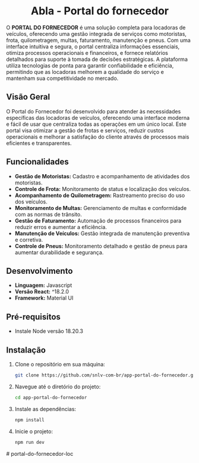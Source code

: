 <h1 align="center">Abla - Portal do fornecedor</h1>

O **PORTAL DO FORNECEDOR** é uma solução completa para locadoras de veículos, oferecendo uma gestão integrada de serviços como motoristas, frota, quilometragem, multas, faturamento, manutenção e pneus. Com uma interface intuitiva e segura, o portal centraliza informações essenciais, otimiza processos operacionais e financeiros, e fornece relatórios detalhados para suporte à tomada de decisões estratégicas. A plataforma utiliza tecnologias de ponta para garantir confiabilidade e eficiência, permitindo que as locadoras melhorem a qualidade do serviço e mantenham sua competitividade no mercado.

## Visão Geral

O Portal do Fornecedor foi desenvolvido para atender às necessidades específicas das locadoras de veículos, oferecendo uma interface moderna e fácil de usar que centraliza todas as operações em um único local. Este portal visa otimizar a gestão de frotas e serviços, reduzir custos operacionais e melhorar a satisfação do cliente através de processos mais eficientes e transparentes.

## Funcionalidades

- **Gestão de Motoristas:** Cadastro e acompanhamento de atividades dos motoristas.
- **Controle de Frota:** Monitoramento de status e localização dos veículos.
- **Acompanhamento de Quilometragem:** Rastreamento preciso do uso dos veículos.
- **Monitoramento de Multas:** Gerenciamento de multas e conformidade com as normas de trânsito.
- **Gestão de Faturamento:** Automação de processos financeiros para reduzir erros e aumentar a eficiência.
- **Manutenção de Veículos:** Gestão integrada de manutenção preventiva e corretiva.
- **Controle de Pneus:** Monitoramento detalhado e gestão de pneus para aumentar durabilidade e segurança.

## Desenvolvimento

- **Linguagem:** Javascript
- **Versão React:** ^18.2.0
- **Framework:** Material UI

## Pré-requisitos

- Instale Node versão 18.20.3

## Instalação

1. Clone o repositório em sua máquina:
    ```bash
    git clone https://github.com/snlv-com-br/app-portal-do-fornecedor.git
    ```
2. Navegue até o diretório do projeto:
    ```bash
    cd app-portal-do-fornecedor
    ```
3. Instale as dependências:
    ```bash
    npm install
    ```
4. Inicie o projeto:
    ```bash
    npm run dev
    ```
#   p o r t a l - d o - f o r n e c e d o r - l o c  
 